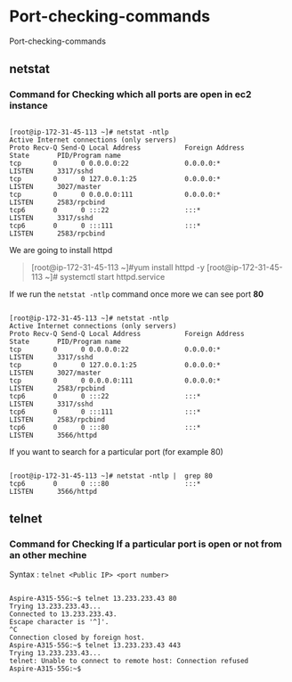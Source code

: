 # Port-checking-commands
Port-checking-commands

## netstat

### Command for Checking which all ports are open in ec2 instance

```

[root@ip-172-31-45-113 ~]# netstat -ntlp
Active Internet connections (only servers)
Proto Recv-Q Send-Q Local Address           Foreign Address         State       PID/Program name    
tcp        0      0 0.0.0.0:22              0.0.0.0:*               LISTEN      3317/sshd           
tcp        0      0 127.0.0.1:25            0.0.0.0:*               LISTEN      3027/master         
tcp        0      0 0.0.0.0:111             0.0.0.0:*               LISTEN      2583/rpcbind        
tcp6       0      0 :::22                   :::*                    LISTEN      3317/sshd           
tcp6       0      0 :::111                  :::*                    LISTEN      2583/rpcbind   

```

We are going to install httpd

> [root@ip-172-31-45-113 ~]#yum install httpd -y
> [root@ip-172-31-45-113 ~]# systemctl start httpd.service 


If we run the `netstat -ntlp` command once more we can see port **80**

```

[root@ip-172-31-45-113 ~]# netstat -ntlp
Active Internet connections (only servers)
Proto Recv-Q Send-Q Local Address           Foreign Address         State       PID/Program name    
tcp        0      0 0.0.0.0:22              0.0.0.0:*               LISTEN      3317/sshd           
tcp        0      0 127.0.0.1:25            0.0.0.0:*               LISTEN      3027/master         
tcp        0      0 0.0.0.0:111             0.0.0.0:*               LISTEN      2583/rpcbind        
tcp6       0      0 :::22                   :::*                    LISTEN      3317/sshd           
tcp6       0      0 :::111                  :::*                    LISTEN      2583/rpcbind        
tcp6       0      0 :::80                   :::*                    LISTEN      3566/httpd  

```

If you want to search for a particular port (for example 80)

```

[root@ip-172-31-45-113 ~]# netstat -ntlp |  grep 80
tcp6       0      0 :::80                   :::*                    LISTEN      3566/httpd 

```

## telnet

### Command for Checking If a particular port is open or not from an other mechine

Syntax : `telnet <Public IP> <port number>`

```
  
Aspire-A315-55G:~$ telnet 13.233.233.43 80
Trying 13.233.233.43...
Connected to 13.233.233.43.
Escape character is '^]'.
^C
Connection closed by foreign host.
Aspire-A315-55G:~$ telnet 13.233.233.43 443
Trying 13.233.233.43...
telnet: Unable to connect to remote host: Connection refused
Aspire-A315-55G:~$ 

```


